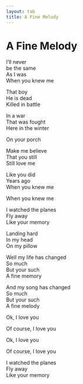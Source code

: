 ```yaml
---
layout: tab
title: A Fine Melody
---
```

# A Fine Melody

I’ll never  
be the same  
As I was  
When you knew me  

  
That boy  
He is dead  
Killed in battle  

In a war  
That was fought  
Here in the winter  

On your porch  

  
Make me believe  
That you still  
Still love me  

Like you did  
Years ago  
When you knew me  

When you knew me  

  
I watched the planes  
Fly away  
Like your memory  

Landing hard  
In my head  
On my pillow  

  
Well my life has changed  
So much  
But your such  
A fine memory  

And my song has changed  
So much  
But your such  
A fine melody

  
Ok, I love you  

Of course, I love you  

Ok, I love you  

Of course, I love you  

  
I watched the planes  
Fly away  
Like your memory
